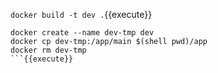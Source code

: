 `docker build -t dev .`{{execute}}

```
docker create --name dev-tmp dev
docker cp dev-tmp:/app/main $(shell pwd)/app
docker rm dev-tmp
```{{execute}}
